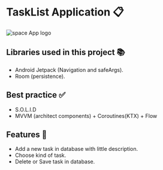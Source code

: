 # TaskList Application :clipboard:

 ![space App logo](📋logo_banner.png)

## Libraries used in this project :books:

- Android Jetpack (Navigation and safeArgs).
- Room (persistence).

## Best practice :white_check_mark:

- S.O.L.I.D
- MVVM (architect components) + Coroutines(KTX) + Flow

## Features :calling:

- Add a new task in database with little description.
- Choose kind of task.
- Delete or Save task in database.
